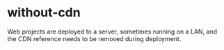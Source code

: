 # without-cdn
Web projects are deployed to a server, sometimes running on a LAN, and the CDN reference needs to be removed during deployment.
